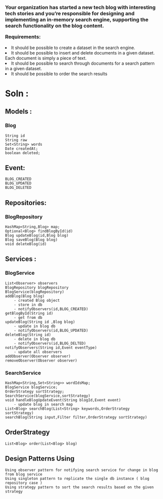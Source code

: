 <h3>
    Your organization has started a new tech blog with
    interesting tech stories and you’re responsible for designing and implementing
    an in-memory search engine, supporting the search functionality on the blog content.


Requirements:</h3>
<li>It should be possible to create a dataset in the search engine.</li>
<li>It should be possible to insert and delete documents in a given dataset. Each document is simply a piece of text.</li>
<li>It should be possible to search through documents for a search pattern in a given dataset.</li>
<li>It should be possible to order the search results </li>

# Soln : 

## Models : 
### Blog
    String id
    String raw
    Set<String> words
    Date createdAt;
    boolean deleted;
## Event:
    BLOG_CREATED
    BLOG_UPDATED
    BLOG_DELETED
## Repositories:
### BlogRepository
    HashMap<String,Blog> map;
    Optional<Blog> findBlogById(id)
    Blog updateBlog(id,Blog blog)
    Blog saveBlog(Blog blog)
    void deleteBlog(id)
## Services : 
### BlogService
    List<Observer> observers
    BlogRepository blogRepository
    BlogService(blogRepository)
    addBlog(Blog blog)
        - created Blog object 
        - store in db
        - notifyObservers(id,BLOG_CREATED)
    getBlogById(String id)
        - get from db
    updateBlog(String id ,Blog blog)
        - update in blog db
        - notifyObservers(id,BLOG_UPDATED)
    deleteBlog(String id)
        - delete in blog db
        - notifyObservers(id,BLOG_DELTED)
    notifyObservers(String id,Event eventType)
        - update all observers
    addObserver(Observer observer)
    removeObserver(Observer observer)
    
### SearchService
    HashMap<String,Set<String>> wordIdsMap;
    BlogService blogService;
    OrderStrategy sortStrategy;
    SearchService(blogService,sortStrategy)
    void handleBlogUpdateEvent(String blogId,Event event)
        - update blog in search map
    List<Blog> searchBlog(List<String> keywords,OrderStrategy sortStrategy)
    searchBlog(String input,Filter filter,OrderStrategy sortStrategy)
## OrderStrategy
    List<Blog> order(List<Blog> blog) 

## Design Patterns Using
    Using observer pattern for notifying search service for change in blog from blog service
    Using singleton pattern to replicate the single db instance ( blog repository case )
    Using strategy pattern to sort the search results based on the given strategy